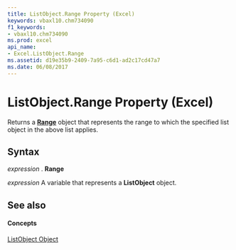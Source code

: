 ```yaml
---
title: ListObject.Range Property (Excel)
keywords: vbaxl10.chm734090
f1_keywords:
- vbaxl10.chm734090
ms.prod: excel
api_name:
- Excel.ListObject.Range
ms.assetid: d19e35b9-2409-7a95-c6d1-ad2c17cd47a7
ms.date: 06/08/2017
---
```



# ListObject.Range Property (Excel)

Returns a  **[Range](range-object-excel.md)** object that represents the range to which the specified list object in the above list applies.


## Syntax

 _expression_ . **Range**

 _expression_ A variable that represents a **ListObject** object.


## See also


#### Concepts


[ListObject Object](listobject-object-excel.md)

